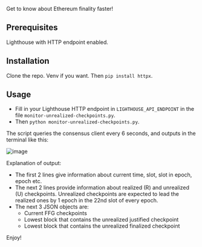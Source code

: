 Get to know about Ethereum finality faster!

## Prerequisites

Lighthouse with HTTP endpoint enabled. 

## Installation

Clone the repo. Venv if you want. Then `pip install httpx`.

## Usage

- Fill in your Lighthouse HTTP endpoint in `LIGHTHOUSE_API_ENDPOINT` in the file `monitor-unrealized-checkpoints.py`.
- Then `python monitor-unrealized-checkpoints.py`.

The script queries the consensus client every 6 seconds, and outputs in the terminal like this:

![image](https://user-images.githubusercontent.com/25324105/190313363-e5b9b5fe-e0b9-4f60-a022-8c2193129a8e.png)

Explanation of output:
- The first 2 lines give information about current time, slot, slot in epoch, epoch etc.
- The next 2 lines provide information about realized (R) and unrealized (U) checkpoints. Unrealized checkpoints are expected to lead the realized ones by 1 epoch in the 22nd slot of every epoch.
- The next 3 JSON objects are:
  - Current FFG checkpoints
  - Lowest block that contains the unrealized justified checkpoint
  - Lowest block that contains the unrealized finalized checkpoint
  
Enjoy!
